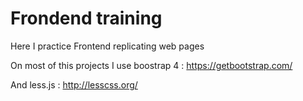 # Frondend training 

Here I practice Frontend replicating web pages

On most of this projects I use boostrap 4 : https://getbootstrap.com/

And less.js : http://lesscss.org/

